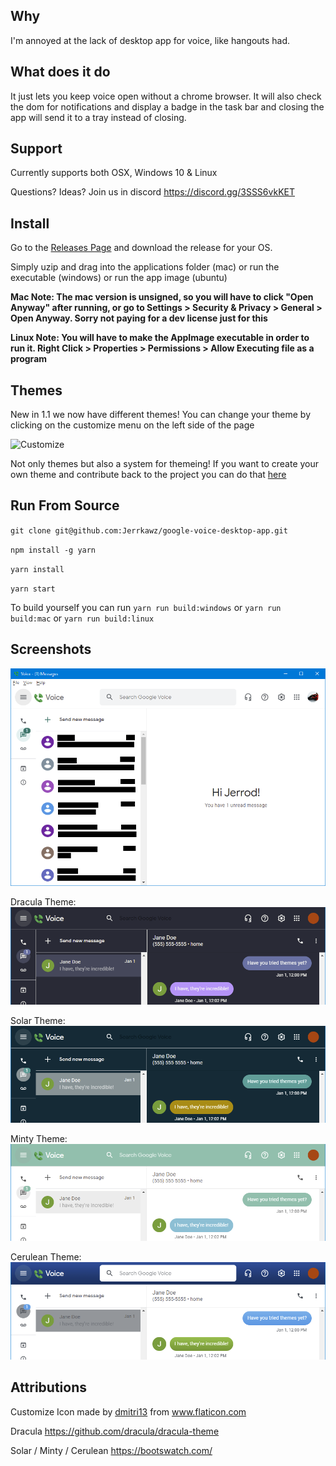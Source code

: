 ## Why
I'm annoyed at the lack of desktop app for voice, like hangouts had.

## What does it do
It just lets you keep voice open without a chrome browser. It will also check the dom for notifications and display a badge in the task bar and closing the app will send it to a tray instead of closing.

## Support
Currently supports both OSX, Windows 10 & Linux

Questions? Ideas? Join us in discord https://discord.gg/3SSS6vkKET

## Install
Go to the [Releases Page](https://github.com/Jerrkawz/google-voice-desktop-app/releases) and download the release for your OS.

Simply uzip and drag into the applications folder (mac) or run the executable (windows) or run the app image (ubuntu)

**Mac Note: The mac version is unsigned, so you will have to click "Open Anyway" after running, or go to Settings > Security & Privacy > General > Open Anyway. Sorry not paying for a dev license just for this**


**Linux Note: You will have to make the AppImage executable in order to run it. Right Click > Properties > Permissions > Allow Executing file as a program**

## Themes
New in 1.1 we now have different themes! You can change your theme by clicking on the customize menu on the left side of the page

![Customize](/screenshots/customize.png?raw=true)

Not only themes but also a system for themeing! If you want to create your own theme and contribute back to the project you can do that [here](THEMES.md)

## Run From Source
`git clone git@github.com:Jerrkawz/google-voice-desktop-app.git`

`npm install -g yarn`

`yarn install`

`yarn start`

To build yourself you can run
`yarn run build:windows` or `yarn run build:mac` or `yarn run build:linux`

## Screenshots
![Windows](/screenshots/windows.png?raw=true)

Dracula Theme:
![Dracula](/screenshots/dracula.png?raw=true)

Solar Theme:
![Solar](/screenshots/solar.png?raw=true)

Minty Theme:
![Minty](/screenshots/minty.png?raw=true)

Cerulean Theme:
![Cerulean](/screenshots/cerulean.png?raw=true)

## Attributions
<div>Customize Icon made by <a href="https://www.flaticon.com/authors/dmitri13" title="dmitri13">dmitri13</a> from <a href="https://www.flaticon.com/" title="Flaticon">www.flaticon.com</a></div>

Dracula https://github.com/dracula/dracula-theme

Solar / Minty / Cerulean https://bootswatch.com/
